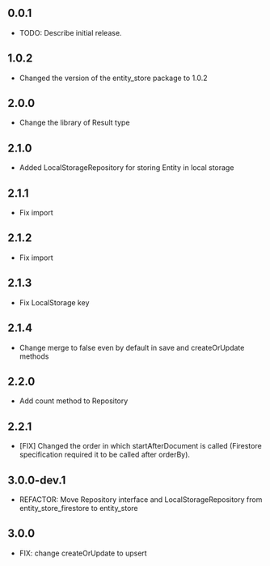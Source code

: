 ## 0.0.1

* TODO: Describe initial release.

## 1.0.2

* Changed the version of the entity_store package to 1.0.2

## 2.0.0

* Change the library of Result type

## 2.1.0

* Added LocalStorageRepository for storing Entity in local storage

## 2.1.1

* Fix import

## 2.1.2

* Fix import

## 2.1.3

* Fix LocalStorage key

## 2.1.4

* Change merge to false even by default in save and createOrUpdate methods


## 2.2.0

* Add count method to Repository

## 2.2.1

* [FIX] Changed the order in which startAfterDocument is called (Firestore specification required it to be called after orderBy).

## 3.0.0-dev.1

* REFACTOR: Move Repository interface and LocalStorageRepository from entity_store_firestore to entity_store

## 3.0.0

* FIX: change createOrUpdate to upsert